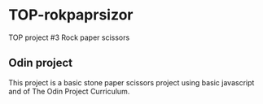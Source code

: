 # TOP-rokpaprsizor
TOP project #3 Rock paper scissors

## Odin project

This project is a basic stone paper scissors project using basic javascript and of The Odin Project Curriculum.

